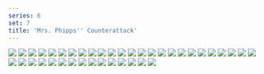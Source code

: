 ```yaml
---
series: 6
set: 7
title: 'Mrs. Phipps'' Counterattack'
---
```


![](../../../../assets/great/part-7/great183.jpg)
![](../../../../assets/great/part-7/great184.jpg)
![](../../../../assets/great/part-7/great185.jpg)
![](../../../../assets/great/part-7/great186.jpg)
![](../../../../assets/great/part-7/great187.jpg)
![](../../../../assets/great/part-7/great188.jpg)
![](../../../../assets/great/part-7/great189.jpg)
![](../../../../assets/great/part-7/great190.jpg)
![](../../../../assets/great/part-7/great191.jpg)
![](../../../../assets/great/part-7/great192.jpg)
![](../../../../assets/great/part-7/great193.jpg)
![](../../../../assets/great/part-7/great194.jpg)
![](../../../../assets/great/part-7/great195.jpg)
![](../../../../assets/great/part-7/great196.jpg)
![](../../../../assets/great/part-7/great197.jpg)
![](../../../../assets/great/part-7/great198.jpg)
![](../../../../assets/great/part-7/great199.jpg)
![](../../../../assets/great/part-7/great200.jpg)
![](../../../../assets/great/part-7/great201.jpg)
![](../../../../assets/great/part-7/great202.jpg)
![](../../../../assets/great/part-7/great203.jpg)
![](../../../../assets/great/part-7/great204.jpg)
![](../../../../assets/great/part-7/great205.jpg)
![](../../../../assets/great/part-7/great206.jpg)
![](../../../../assets/great/part-7/great207.jpg)
![](../../../../assets/great/part-7/great208.jpg)
![](../../../../assets/great/part-7/great209.jpg)
![](../../../../assets/great/part-7/great210.jpg)
![](../../../../assets/great/part-7/great211.jpg)
![](../../../../assets/great/part-7/great212.jpg)
![](../../../../assets/great/part-7/great213.jpg)
![](../../../../assets/great/part-7/great214.jpg)
![](../../../../assets/great/part-7/great215.jpg)
![](../../../../assets/great/part-7/great216.jpg)
![](../../../../assets/great/part-7/great217.jpg)
![](../../../../assets/great/part-7/great218.jpg)
![](../../../../assets/great/part-7/great219.jpg)
![](../../../../assets/great/part-7/great220.jpg)
![](../../../../assets/great/part-7/great221.jpg)
![](../../../../assets/great/part-7/great222.jpg)